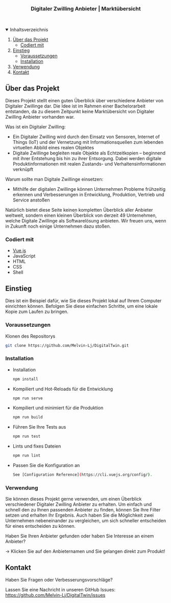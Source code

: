 <!-- PROJECT LOGO -->
<p>
  <h3 align="center">Digitaler Zwilling Anbieter | Marktübersicht</h3><br>
</p>



<!-- TABLE OF CONTENTS -->
<details open="open">
  <summary>Inhaltsverzeichnis</summary>
  <ol>
    <li>
      <a href="#über-das-projekt">Über das Projekt</a>
      <ul>
        <li><a href="#codiert-mit">Codiert mit</a></li>
      </ul>
    </li>
    <li>
      <a href="#einstieg">Einstieg</a>
      <ul>
        <li><a href="#voraussetzungen">Voraussetzungen</a></li>
        <li><a href="#installation">Installation</a></li>
      </ul>
    </li>
    <li><a href="#verwendung">Verwendung</a></li>
    <li><a href="#kontakt">Kontakt</a></li>
  </ol>
</details>



<!-- ABOUT THE PROJECT -->
## Über das Projekt

Dieses Projekt stellt einen guten Überblick über verschiedene Anbieter von Digitaler Zwillinge dar. Die Idee ist im Rahmen einer Bachelorarbeit entstanden, da zu diesem Zeitpunkt keine Marktübersicht von Digitaler Zwilling Anbieter vorhanden war.

Was ist ein Digitaler Zwilling:
* Ein Digitaler Zwilling wird durch den Einsatz von Sensoren, Internet of Things (IoT) und der Vernetzung mit Informationsquellen zum lebenden virtuellen Abbild eines realen Objektes
* Digitale Zwillinge begleiten reale Objekte als Echtzeitkopien – beginnend mit ihrer Entstehung bis hin zu ihrer Entsorgung. Dabei werden digitale Produktinformationen mit realen Zustands- und Verhaltensinformationen verknüpft

Warum sollte man Digitale Zwillinge einsetzen:
* Mithilfe der digitalen Zwillinge können Unternehmen Probleme frühzeitig erkennen und Verbesserungen in Entwicklung, Produktion, Vertrieb und Service anstoßen


Natürlich bietet diese Seite keinen kompletten Überblick aller Anbieter weltweit, sondern einen kleinen Überblick von derzeit 49 Unternehmen, welche Digitale Zwillinge als Softwarelösung anbieten. Wir freuen uns, wenn in Zukunft noch einige Unternehmen dazu stoßen.

### Codiert mit

* [Vue.js](https://vuejs.org/)
* JavaScript
* HTML
* CSS
* Shell




<!-- GETTING STARTED -->
## Einstieg

Dies ist ein Beispiel dafür, wie Sie dieses Projekt lokal auf Ihrem Computer einrichten können. Befolgen Sie diese einfachen Schritte, um eine lokale Kopie zum Laufen zu bringen.

### Voraussetzungen

Klonen des Repositorys
   ```sh
   git clone https://github.com/Melvin-Lj/DigitalTwin.git
   ```

### Installation

* Installation
  ```sh
  npm install
* Kompiliert und Hot-Reloads für die Entwicklung
  ```sh
  npm run serve
* Kompiliert und minimiert für die Produktion
  ```sh
  npm run build
* Führen Sie Ihre Tests aus
  ```sh
  npm run test
* Lints und fixes Dateien
  ```sh
  npm run lint
* Passen Sie die Konfiguration an
  ```sh
  See [Configuration Reference](https://cli.vuejs.org/config/).
    ```

<!-- USAGE EXAMPLES -->
### Verwendung

Sie können dieses Projekt gerne verwenden, um einen Überblick verschiedener Digitaler Zwilling Anbieter zu erhalten. Um einfach und schnell den zu Ihnen passenden Anbieter zu finden, können Sie Ihre Filter setzen und erhalten Ihr Ergebnis. Auch haben Sie die Möglichkeit zwei Unternehmen nebeneinander zu vergleichen, um sich schneller entscheiden für eines entscheiden zu können.


Haben Sie Ihren Anbieter gefunden oder haben Sie Interesse an einem Anbieter?

 -> Klicken Sie auf den Anbieternamen und Sie gelangen direkt zum Produkt!

<!-- CONTACT -->
## Kontakt

Haben Sie Fragen oder Verbesserungsvorschläge?

Lassen Sie eine Nachricht in unseren GitHub Issues: https://github.com/Melvin-Lj/DigitalTwin/issues